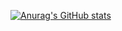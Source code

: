 [![Anurag's GitHub stats](https://github-readme-stats.vercel.app/api?username=Shifaau9&show_icons=true&theme=transparent)](https://github.com/anuraghazra/github-readme-stats)
